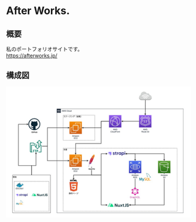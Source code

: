 # After Works.

## 概要

私のポートフォリオサイトです。  
https://afterworks.jp/

## 構成図

![構成図](readme/img/configuration_diagram.jpg)
